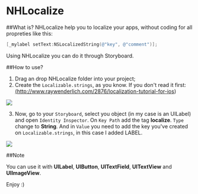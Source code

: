 NHLocalize
==========

##What is?
NHLocalize help you to localize your apps, without coding for all propreties like this:

```objective-c
[_mylabel setText:NSLocalizedString(@"key", @"comment")];
```

Using NHLocalize you can do it through Storyboard.

##How to use?
  1. Drag an drop NHLocalize folder into your project;
  2. Create the `Localizable.strings`, as you know. If you don't read it first: <a href>(http://www.raywenderlich.com/2876/localization-tutorial-for-ios)</a>
  
  <img src="https://github.com/nthegedus/NHLocalize/blob/master/Example/NHLocalize/Localizable.png?raw=true"/>
  
  3. Now, go to your `Storyboard`, select you object (in my case is an UILabel) and open `Identity Inspector`.
  On `Key Path` add the tag <b>localize</b>. `Type` change to <b>String</b>. And in `Value` you need to add the key you've created on `Localizable.strings`, in this case I added LABEL.

  <img src="https://github.com/nthegedus/NHLocalize/blob/master/Example/NHLocalize/User%20Defined.png?raw=true"/>
  
  
  ##Note

  You can use it with <b>UILabel</b>, <b>UIButton</b>, <b>UITextField</b>, <b>UITextView</b> and <b>UIImageView</b>. 
  
  Enjoy :)
